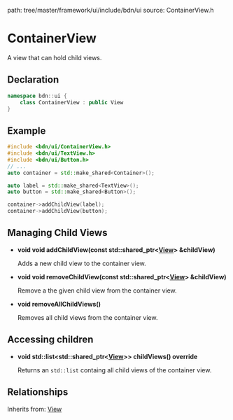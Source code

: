 path: tree/master/framework/ui/include/bdn/ui
source: ContainerView.h

# ContainerView

A view that can hold child views. 

## Declaration

```C++
namespace bdn::ui {
	class ContainerView : public View
}
```

## Example

```C++
#include <bdn/ui/ContainerView.h>
#include <bdn/ui/TextView.h>
#include <bdn/ui/Button.h>
// ...
auto container = std::make_shared<Container>();

auto label = std::make_shared<TextView>();
auto button = std::make_shared<Button>();

container->addChildView(label);
container->addChildView(button);
```

## Managing Child Views

* **void void addChildView(const std::shared_ptr<[View](view.md)\> &childView)**

	Adds a new child view to the container view.

* **void void removeChildView(const std::shared_ptr<[View](view.md)\> &childView)**

	Remove a the given child view from the container view.

* **void removeAllChildViews()**

	Removes all child views from the container view.

## Accessing children

* **void std::list<std::shared_ptr<[View](view.md)\>\> childViews() override**

	Returns an `std::list` containg all child views of the container view.

## Relationships

Inherits from: [View](view.md)
 